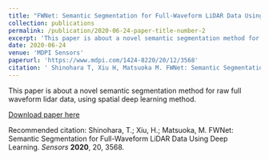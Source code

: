 ```yaml
---
title: "FWNet: Semantic Segmentation for Full-Waveform LiDAR Data Using Deep Learning"
collection: publications
permalink: /publication/2020-06-24-paper-title-number-2
excerpt: 'This paper is about a novel semantic segmentation method for raw full waveform lidar data, using spatial deep learning method.'
date: 2020-06-24
venue: 'MDPI Sensors'
paperurl: 'https://www.mdpi.com/1424-8220/20/12/3568'
citation: ' Shinohara T, Xiu H, Matsuoka M. FWNet: Semantic Segmentation for Full-Waveform LiDAR Data Using Deep Learning. Sensors. 2020; 20(12):3568.'
---
```

This paper is about a novel semantic segmentation method for raw full waveform lidar data, using spatial deep learning method.


[Download paper here](https://www.mdpi.com/1424-8220/20/12/3568#cite)

Recommended citation: Shinohara, T.; Xiu, H.; Matsuoka, M. FWNet: Semantic Segmentation for Full-Waveform LiDAR Data Using Deep Learning. <i>Sensors</i> <b>2020</b>, 20, 3568.
